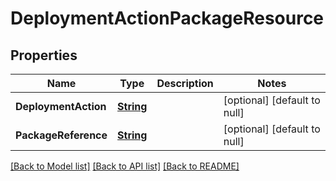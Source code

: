 # DeploymentActionPackageResource
## Properties

Name | Type | Description | Notes
------------ | ------------- | ------------- | -------------
**DeploymentAction** | [**String**](string.md) |  | [optional] [default to null]
**PackageReference** | [**String**](string.md) |  | [optional] [default to null]

[[Back to Model list]](../README.md#documentation-for-models) [[Back to API list]](../README.md#documentation-for-api-endpoints) [[Back to README]](../README.md)

